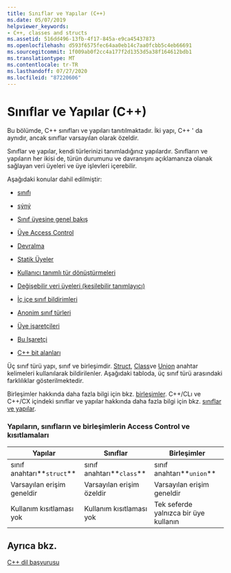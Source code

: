 ```yaml
---
title: Sınıflar ve Yapılar (C++)
ms.date: 05/07/2019
helpviewer_keywords:
- C++, classes and structs
ms.assetid: 516dd496-13fb-4f17-845a-e9ca45437873
ms.openlocfilehash: d593f6575fec64aa0eb14c7aa0fcbb5c4eb66691
ms.sourcegitcommit: 1f009ab0f2cc4a177f2d1353d5a38f164612bdb1
ms.translationtype: MT
ms.contentlocale: tr-TR
ms.lasthandoff: 07/27/2020
ms.locfileid: "87220606"
---
```

# <a name="classes-and-structs-c"></a>Sınıflar ve Yapılar (C++)

Bu bölümde, C++ sınıfları ve yapıları tanıtılmaktadır. İki yapı, C++ ' da aynıdır, ancak sınıflar varsayılan olarak özeldir.

Sınıflar ve yapılar, kendi türlerinizi tanımladığınız yapılardır. Sınıfların ve yapıların her ikisi de, türün durumunu ve davranışını açıklamanıza olanak sağlayan veri üyeleri ve üye işlevleri içerebilir.

Aşağıdaki konular dahil edilmiştir:

- [sınıfı](../cpp/class-cpp.md)

- [sýný](../cpp/struct-cpp.md)

- [Sınıf üyesine genel bakış](../cpp/class-member-overview.md)

- [Üye Access Control](../cpp/member-access-control-cpp.md)

- [Devralma](../cpp/inheritance-cpp.md)

- [Statik Üyeler](../cpp/static-members-cpp.md)

- [Kullanıcı tanımlı tür dönüştürmeleri](../cpp/user-defined-type-conversions-cpp.md)

- [Değişebilir veri üyeleri (kesilebilir tanımlayıcı)](../cpp/mutable-data-members-cpp.md)

- [İç içe sınıf bildirimleri](../cpp/nested-class-declarations.md)

- [Anonim sınıf türleri](../cpp/anonymous-class-types.md)

- [Üye işaretçileri](../cpp/pointers-to-members.md)

- [Bu Işaretçi](../cpp/this-pointer.md)

- [C++ bit alanları](../cpp/cpp-bit-fields.md)

Üç sınıf türü yapı, sınıf ve birleşimdir. [Struct](../cpp/struct-cpp.md), [Class](../cpp/class-cpp.md)ve [Union](../cpp/unions.md) anahtar kelimeleri kullanılarak bildirilenler. Aşağıdaki tabloda, üç sınıf türü arasındaki farklılıklar gösterilmektedir.

Birleşimler hakkında daha fazla bilgi için bkz. [birleşimler](../cpp/unions.md). C++/CLı ve C++/CX içindeki sınıflar ve yapılar hakkında daha fazla bilgi için bkz. [sınıflar ve yapılar](../extensions/classes-and-structs-cpp-component-extensions.md).

### <a name="access-control-and-constraints-of-structures-classes-and-unions"></a>Yapıların, sınıfların ve birleşimlerin Access Control ve kısıtlamaları

|Yapılar|Sınıflar|Birleşimler|
|----------------|-------------|------------|
|sınıf anahtarı**`struct`**|sınıf anahtarı**`class`**|sınıf anahtarı**`union`**|
|Varsayılan erişim geneldir|Varsayılan erişim özeldir|Varsayılan erişim geneldir|
|Kullanım kısıtlaması yok|Kullanım kısıtlaması yok|Tek seferde yalnızca bir üye kullanın|

## <a name="see-also"></a>Ayrıca bkz.

[C++ dil başvurusu](../cpp/cpp-language-reference.md)
